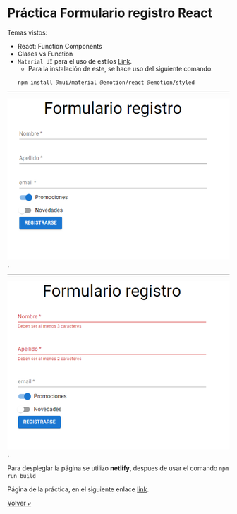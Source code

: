 # Práctica Formulario registro React

Temas vistos:

* React: Function Components
* Clases vs Function
* <code>Material UI</code> para el uso de estilos [Link](https://mui.com/).
  * Para la instalación de este, se hace uso del siguiente comando:
  ```
  npm install @mui/material @emotion/react @emotion/styled
  ```
---

![portada](https://github.com/Hydr0bius/React/blob/main/img/03/portada.png?raw=true).

---

![funcionamiento](https://github.com/Hydr0bius/React/blob/main/img/03/funcionamiento.png?raw=true).

Para despleglar la página se utilizo **netlify**, despues de usar el comando <code>npm run build</code>

Página de la práctica, en el siguiente enlace [link](https://practicaformularioregistro.netlify.app/).

[Volver &ldca;](https://github.com/Hydr0bius/React)